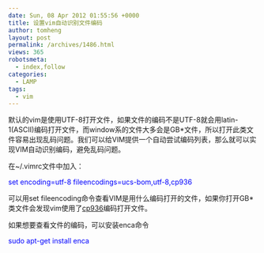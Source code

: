 ```yaml
---
date: Sun, 08 Apr 2012 01:55:56 +0000
title: 设置vim自动识别文件编码
author: tomheng
layout: post
permalink: /archives/1486.html
views: 365
robotsmeta:
  - index,follow
categories:
  - LAMP
tags:
  - vim
---
```

默认的vim是使用UTF-8打开文件，如果文件的编码不是UTF-8就会用latin-1(ASCII)编码打开文件，而window系的文件大多会是GB*文件，所以打开此类文件容易出现乱码问题。我们可以给VIM提供一个自动尝试编码列表，那么就可以实现VIM自动识别编码，避免乱码问题。

在~/.vimrc文件中加入：

<span style="color: #0000ff;">set encoding=utf-8 fileencodings=ucs-bom,utf-8,cp936</span>

可以用set fileencoding命令查看VIM是用什么编码打开的文件，如果你打开GB*类文件会发现vim使用了[cp936][1]编码打开文件。

如果想要查看文件的编码，可以安装enca命令

<span style="color: #0000ff;">sudo apt-get install enca</span>

&nbsp;

&nbsp;

 [1]: http://zh.wikipedia.org/wiki/GBK
